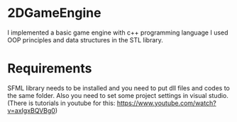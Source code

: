 # 2DGameEngine
I implemented a basic game engine with c++ programming language
I used OOP principles and data structures in the STL library.

# Requirements
SFML library needs to be installed and you need to put dll files and codes to the same folder.
Also you need to set some project settings in visual studio.
(There is tutorials in youtube for this: https://www.youtube.com/watch?v=axIgxBQVBg0)

